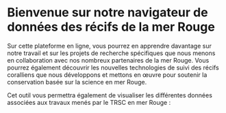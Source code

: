 # Bienvenue sur notre navigateur de données des récifs de la mer Rouge

Sur cette plateforme en ligne, vous pourrez en apprendre davantage sur notre travail et sur les projets de recherche spécifiques que nous menons en collaboration avec nos nombreux partenaires de la mer Rouge. Vous pourrez également découvrir les nouvelles technologies de suivi des récifs coralliens que nous développons et mettons en œuvre pour soutenir la conservation basée sur la science en mer Rouge.

Cet outil vous permettra également de visualiser les différentes données associées aux travaux menés par le TRSC en mer Rouge :
